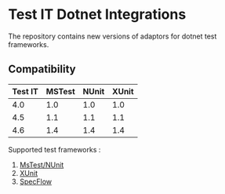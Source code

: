 # Test IT Dotnet Integrations

The repository contains new versions of adaptors for dotnet test frameworks.

## Compatibility

| Test IT | MSTest | NUnit | XUnit |
|---------|--------|-------|-------|
| 4.0     | 1.0    | 1.0   | 1.0   |
| 4.5     | 1.1    | 1.1   | 1.1   |
| 4.6     | 1.4    | 1.4   | 1.4   |

Supported test frameworks :

1. [MsTest/NUnit](https://github.com/testit-tms/adapters-dotnet/tree/main/Tms.Adapter)
2. [XUnit](https://github.com/testit-tms/adapters-dotnet/tree/main/Tms.Adapter.XUnit)
3. [SpecFlow](https://github.com/testit-tms/adapters-dotnet/tree/main/Tms.Adapter.SpecFlowPlugin)
